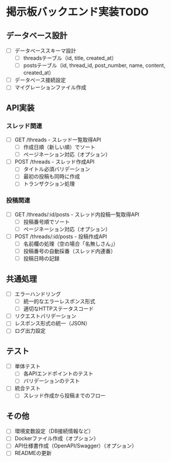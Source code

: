 # 掲示板バックエンド実装TODO

## データベース設計
- [ ] データベーススキーマ設計
  - [ ] threadsテーブル（id, title, created_at）
  - [ ] postsテーブル（id, thread_id, post_number, name, content, created_at）
- [ ] データベース接続設定
- [ ] マイグレーションファイル作成

## API実装

### スレッド関連
- [ ] GET /threads - スレッド一覧取得API
  - [ ] 作成日順（新しい順）でソート
  - [ ] ページネーション対応（オプション）
- [ ] POST /threads - スレッド作成API
  - [ ] タイトル必須バリデーション
  - [ ] 最初の投稿も同時に作成
  - [ ] トランザクション処理

### 投稿関連
- [ ] GET /threads/:id/posts - スレッド内投稿一覧取得API
  - [ ] 投稿番号順でソート
  - [ ] ページネーション対応（オプション）
- [ ] POST /threads/:id/posts - 投稿作成API
  - [ ] 名前欄の処理（空の場合「名無しさん」）
  - [ ] 投稿番号の自動採番（スレッド内連番）
  - [ ] 投稿日時の記録

## 共通処理
- [ ] エラーハンドリング
  - [ ] 統一的なエラーレスポンス形式
  - [ ] 適切なHTTPステータスコード
- [ ] リクエストバリデーション
- [ ] レスポンス形式の統一（JSON）
- [ ] ログ出力設定

## テスト
- [ ] 単体テスト
  - [ ] 各APIエンドポイントのテスト
  - [ ] バリデーションのテスト
- [ ] 統合テスト
  - [ ] スレッド作成から投稿までのフロー

## その他
- [ ] 環境変数設定（DB接続情報など）
- [ ] Dockerファイル作成（オプション）
- [ ] API仕様書作成（OpenAPI/Swagger）（オプション）
- [ ] READMEの更新